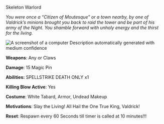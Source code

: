 Skeleton Warlord

*You were once a “Citizen of Moutesque” or a town nearby, by one of Valdrick’s minions brought you back to raid the tower and be part of his army of the Night. You shamble forward with unholy energy and the thirst for the living.*

![A screenshot of a computer  Description automatically generated with medium confidence](file:///C:/Users/deadk/AppData/Local/Packages/oice_16_974fa576_32c1d314_1a99/AC/Temp/msohtmlclip1/01/clip_image004.png)

**Weapons**: Any or Claws

**Damage**: 15 Magic Pin

**Abilities:**  SPELLSTRIKE DEATH ONLY x1

**Killing Blow Active**: Yes

**Costume**: White Tabard, Armor, Undead Makeup

**Motivations**: Slay the Living! All Hail the One True King, Valdrick!

**Reset**: Respawn every 60 Seconds till timer is called at 10 minutes!!!